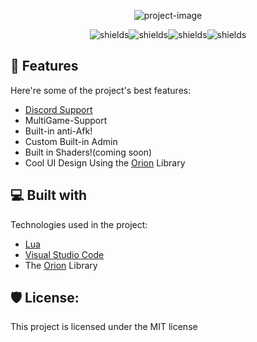 <p align="center"><img src="https://socialify.git.ci/acezx-programer/ToolWare/image?description=1&descriptionEditable=A%20unique%20tool%2C%20for%20your%20Roblox%20games.&logo=https://i.imgur.com/vpN3Mj1.png&name=1&theme=Light\" alt="project-image"></p>

<p align="center"><img src="https://img.shields.io/github/license/acezx-programer/ToolWare" alt="shields"><img src="https://img.shields.io/github/issues/acezx-programer/ToolWare" alt="shields"><img src="https://img.shields.io/github/forks/acezx-programer/ToolWare" alt="shields"><img src="https://img.shields.io/github/stars/acezx-programer/ToolWare" alt="shields"></p>

  
  
<h2>🧐 Features</h2>

Here're some of the project's best features:

*   [Discord Support](https://discord.gg/KrXdssuG6x)
*   MultiGame-Support
*   Built-in anti-Afk!
*   Custom Built-in Admin
*   Built in Shaders!(coming soon)
*   Cool UI Design Using the [Orion](https://v3rmillion.net/showthread.php?tid=1166983) Library

  
  
<h2>💻 Built with</h2>

Technologies used in the project:

*   [Lua](https://www.lua.org)
*   [Visual Studio Code](https://code.visualstudio.com)
*   The [Orion](https://v3rmillion.net/showthread.php?tid=1166983) Library

<h2>🛡️ License:</h2>

This project is licensed under the MIT license
